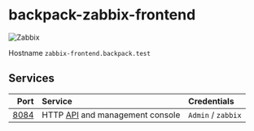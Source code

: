 # backpack-zabbix-frontend

![Zabbix](../../../doc/assets/logos/zabbix.png)

Hostname `zabbix-frontend.backpack.test`

## Services

| Port | Service | Credentials
| ---: | :------ | :----------
| [8084](http://zabbix-frontend.backpack.test:8084) | HTTP [API](https://www.zabbix.com/documentation/current/manual/api) and management console | `Admin` / `zabbix`
